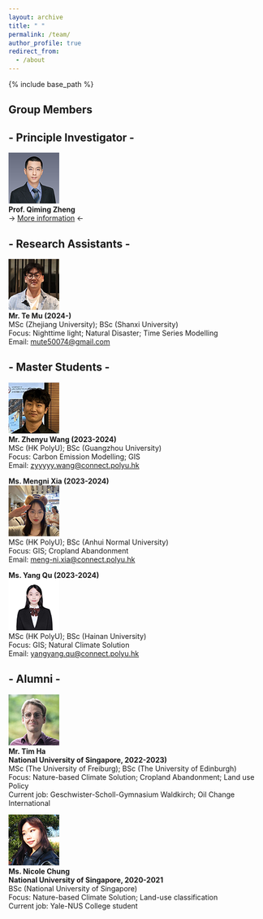 ```yaml
---
layout: archive
title: " "
permalink: /team/
author_profile: true
redirect_from:
  - /about
---
```

 
{% include base_path %}

## Group Members

## - Principle Investigator - 

![](qiming3.png)  
**Prof. Qiming Zheng**  
-> [More information](https://qmzheng09work.github.io/cv/) <-
  
## - Research Assistants - 
![](MuTE.png)  
**Mr. Te Mu (2024-)**  
MSc (Zhejiang University); BSc (Shanxi University)  
Focus: Nighttime light; Natural Disaster; Time Series Modelling  
Email: mute50074@gmail.com  

## - Master Students - 
![](zhenyu.png)  
**Mr. Zhenyu Wang (2023-2024)**  
MSc (HK PolyU); BSc (Guangzhou University)  
Focus: Carbon Emission Modelling; GIS  
Email: zyyyyy.wang@connect.polyu.hk

**Ms. Mengni Xia (2023-2024)**  
![](mengni.png)  
MSc (HK PolyU); BSc (Anhui Normal University)  
Focus: GIS; Cropland Abandonment  
Email: meng-ni.xia@connect.polyu.hk

**Ms. Yang Qu (2023-2024)**  
![](quyang.png)  
MSc (HK PolyU); BSc (Hainan University)  
Focus: GIS; Natural Climate Solution  
Email: yangyang.qu@connect.polyu.hk

## - Alumni - 
![](Tim.png)  
**Mr. Tim Ha**  
**National University of Singapore, 2022-2023)**   
MSc (The University of Freiburg); BSc (The University of Edinburgh)  
Focus: Nature-based Climate Solution; Cropland Abandonment; Land use Policy  
Current job: Geschwister-Scholl-Gymnasium Waldkirch; Oil Change International  

![](nicole.png)  
**Ms. Nicole Chung**  
**National University of Singapore, 2020-2021**  
BSc (National University of Singapore)  
Focus: Nature-based Climate Solution; Land-use classification  
Current job: Yale-NUS College student  




